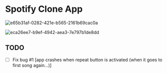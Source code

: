 # Spotify Clone App


![e65b31af-0282-421e-b565-2161b69cac0a](https://user-images.githubusercontent.com/25078625/50541580-ecba5300-0bb9-11e9-9984-3646824b8802.GIF)

![eca26ee7-b9ef-4942-aea3-7e797b1de8dd](https://user-images.githubusercontent.com/25078625/50541789-23926800-0bbe-11e9-909e-e76a0862daf2.GIF)


## TODO 
- [ ] Fix bug #1 [app crashes when repeat button is activated (when it goes to first song again...)]



